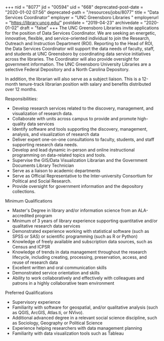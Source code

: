 +++
nid = "8077"
jid = "00594"
uid = "668"
deprecated-post-date = "2020-01-02 07:56"
deprecated-path = "/resources/jobs/8077"
title = "Data Services Coordinator"
employer = "UNC Greensboro Libraries "
employerurl = "https://library.uncg.edu/"
postdate = "2019-04-23"
archivedate = "2020-01-02"
draft = "false"
+++
The UNC Greensboro Libraries invite applications for the position of
Data Services Coordinator. We are seeking an energetic, innovative,
flexible, and service-oriented individual to join the Research, Outreach
and Instruction Department (ROI). Reporting to the Head of ROI, the Data
Services Coordinator will support the data needs of faculty, staff, and
students at UNC Greensboro by coordinating data service initiatives
across the libraries. The Coordinator will also provide oversight for
government information. The UNC Greensboro University Libraries are a
selective Federal Depository and a North Carolina Depository.

In addition, the librarian will also serve as a subject liaison. This is
a 12-month tenure-track librarian position with salary and benefits
distributed over 12 months.

Responsibilities:

-   Develop research services related to the discovery, management, and
    visualization of research data.
-   Collaborate with units across campus to provide and promote
    high-quality data services
-   Identify software and tools supporting the discovery, management,
    analysis, and visualization of research data
-   Deliver expert one-on-one consultations to faculty, students, and
    staff supporting research data needs.
-   Develop and lead dynamic in-person and online instructional
    programming on data-related topics and tools.
-   Supervise the GIS/Data Visualization Librarian and the Government
    Documents Library Technician
-   Serve as a liaison to academic departments
-   Serve as Official Representative to the Inter-university Consortium
    for Political and Social Research.
-   Provide oversight for government information and the depository
    collections.
  
Minimum Qualifications

-   Master's Degree in library and/or information science from an
    ALA-accredited program
-   Minimum of 3 years of library experience supporting quantitative
    and/or qualitative research data services
-   Demonstrated experience working with statistical software (such as
    SPSS or SAS) or scientific programming (such as R or Python)
-   Knowledge of freely available and subscription data sources, such as
    Census and ICPSR
-   Knowledge of trends in data management throughout the research
    lifecycle, including creating, processing, preservation, access, and
    reuse of research data
-   Excellent written and oral communication skills
-   Demonstrated service orientation and skills
-   Ability to work collaboratively and effectively with colleagues and
    patrons in a highly collaborative team environment

Preferred Qualifications

-   Supervisory experience
-   Familiarity with software for geospatial, and/or qualitative
    analysis (such as QGIS, ArcGIS, Atlas.ti, or NVivo).
-   Additional advanced degree in a relevant social science discipline,
    such as Sociology, Geography or Political Science
-   Experience helping researchers with data management planning
-   Familiarity with data visualization tools such as Tableau
